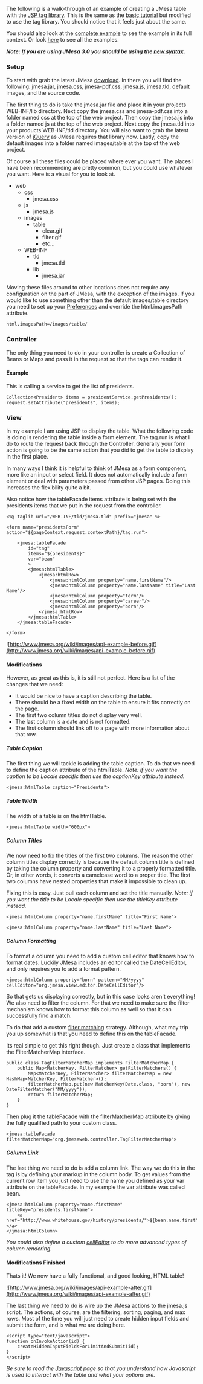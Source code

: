 The following is a walk-through of an example of creating a JMesa table with the [JSP tag library](JSPTags.md). This is the same as the [basic tutorial](BasicTutorial.md) but modified to use the tag library. You should notice that it feels just about the same.

You should also look at the [complete example](JSPTagExample.md) to see the example in its full context. Or look [here](Examples.md) to see all the examples.

**_Note: If you are using JMesa 3.0 you should be using the [new syntax](JSPTagTutorialV3.md)._**

### Setup ###
To start with grab the latest JMesa [download](http://code.google.com/p/jmesa/downloads/list). In there you will find the following: jmesa.jar, jmesa.css, jmesa-pdf.css, jmesa.js, jmesa.tld, default images, and the source code.

The first thing to do is take the jmesa.jar file and place it in your projects WEB-INF/lib directory. Next copy the jmesa.css and jmesa-pdf.css into a folder named css at the top of the web project. Then copy the jmesa.js into a folder named js at the top of the web project. Next copy the jmesa.tld into your products WEB-INF/tld directory. You will also want to grab the latest version of [jQuery](http://www.jquery.com) as JMesa requires that library now. Lastly, copy the default images into a folder named images/table at the top of the web project.

Of course all these files could be placed where ever you want. The places I have been recommending are pretty common, but you could use whatever you want. Here is a visual for you to look at.

  * web
    * css
      * jmesa.css
    * js
      * jmesa.js
    * images
      * table
        * clear.gif
        * filter.gif
        * etc...
    * WEB-INF
      * tld
        * jmesa.tld
      * lib
        * jmesa.jar

Moving these files around to other locations does not require any configuration on the part of JMesa, with the exception of the images. If you would like to use something other than the default images/table directory you need to set up your [Preferences](Preferences.md) and override the html.imagesPath attribute.

```
html.imagesPath=/images/table/
```

### Controller ###
The only thing you need to do in your controller is create a Collection of Beans or Maps and pass it in the request so that the tags can render it.

#### Example ####

This is calling a service to get the list of presidents.

```
Collection<President> items = presidentService.getPresidents();
request.setAttribute("presidents", items);
```

### View ###

In my example I am using JSP to display the table. What the following code is doing is rendering the table inside a form element. The tag.run is what I do to route the request back through the Controller. Generally your form action is going to be the same action that you did to get the table to display in the first place.

In many ways I think it is helpful to think of JMesa as a form component, more like an input or select field. It does not automatically include a form element or deal with parameters passed from other JSP pages. Doing this increases the flexibility quite a bit.

Also notice how the tableFacade items attribute is being set with the presidents items that we put in the request from the controller.

```
<%@ taglib uri="/WEB-INF/tld/jmesa.tld" prefix="jmesa" %>

<form name="presidentsForm" action="${pageContext.request.contextPath}/tag.run">

    <jmesa:tableFacade
        id="tag" 
        items="${presidents}"
        var="bean"
        >
        <jmesa:htmlTable>		
            <jmesa:htmlRow>	
                <jmesa:htmlColumn property="name.firstName"/>
                <jmesa:htmlColumn property="name.lastName" title="Last Name"/>
                <jmesa:htmlColumn property="term"/>
                <jmesa:htmlColumn property="career"/>
                <jmesa:htmlColumn property="born"/>
            </jmesa:htmlRow>
        </jmesa:htmlTable> 
    </jmesa:tableFacade>

</form>
```

![http://www.jmesa.org/wiki/images/api-example-before.gif](http://www.jmesa.org/wiki/images/api-example-before.gif)

#### Modifications ####

However, as great as this is, it is still not perfect. Here is a list of the changes that we need:
  * It would be nice to have a caption describing the table.
  * There should be a fixed width on the table to ensure it fits correctly on the page.
  * The first two column titles do not display very well.
  * The last column is a date and is not formatted.
  * The first column should link off to a page with more information about that row.

##### Table Caption #####

The first thing we will tackle is adding the table caption. To do that we need to define the caption attribute of the htmlTable. _Note: if you want the caption to be Locale specific then use the captionKey attribute instead._

```
<jmesa:htmlTable caption="Presidents"> 
```

##### Table Width #####

The width of a table is on the htmlTable.

```
<jmesa:htmlTable width="600px"> 
```

##### Column Titles #####

We now need to fix the titles of the first two columns. The reason the other column titles display correctly is because the default column title is defined by taking the column property and converting it to a properly formatted title. Or, in other words, it converts a camelcase word to a proper title. The first two columns have nested properties that make it impossible to clean up.

Fixing this is easy. Just pull each column and set the title manually.  _Note: if you want the title to be Locale specific then use the titleKey attribute instead._

```
<jmesa:htmlColumn property="name.firstName" title="First Name">

<jmesa:htmlColumn property="name.lastName" title="Last Name">
```

##### Column Formatting #####

To format a column you need to add a custom cell editor that knows how to format dates. Luckily JMesa includes an editor called the DateCellEditor, and only requires you to add a format pattern.

```
<jmesa:htmlColumn property="born" pattern="MM/yyyy" cellEditor="org.jmesa.view.editor.DateCellEditor"/>
```

So that gets us displaying correctly, but in this case looks aren't everything! We also need to filter the column. For that we need to make sure the filter mechanism knows how to format this column as well so that it can successfully find a match.

To do that add a custom [filter matching](FilterMatcher.md) strategy. Although, what may trip you up somewhat is that you need to define this on the tableFacade.

Its real simple to get this right though. Just create a class that implements the FilterMatcherMap interface.

```
public class TagFilterMatcherMap implements FilterMatcherMap {
    public Map<MatcherKey, FilterMatcher> getFilterMatchers() {
        Map<MatcherKey, FilterMatcher> filterMatcherMap = new HashMap<MatcherKey, FilterMatcher>();
        filterMatcherMap.put(new MatcherKey(Date.class, "born"), new DateFilterMatcher("MM/yyyy"));
        return filterMatcherMap;
    }
}
```

Then plug it the tableFacade with the filterMatcherMap attribute by giving the fully qualified path to your custom class.

```
<jmesa:tableFacade filterMatcherMap="org.jmesaweb.controller.TagFilterMatcherMap">
```

##### Column Link #####

The last thing we need to do is add a column link. The way we do this in the tag is by defining your markup in the column body. To get values from the current row item you just need to use the name you defined as your var attribute on the tableFacade. In my example the var attribute was called bean.

```
<jmesa:htmlColumn property="name.firstName" titleKey="presidents.firstName">
    <a href="http://www.whitehouse.gov/history/presidents/">${bean.name.firstName}</a>
</jmesa:htmlColumn>
```

_You could also define a custom [cellEditor](Editors.md) to do more advanced types of column rendering._


#### Modifications Finished ####

Thats it! We now have a fully functional, and good looking, HTML table!

![http://www.jmesa.org/wiki/images/api-example-after.gif](http://www.jmesa.org/wiki/images/api-example-after.gif)

The last thing we need to do is wire up the JMesa actions to the jmesa.js script. The actions, of course, are the filtering, sorting, paging, and max rows. Most of the time you will just need to create hidden input fields and submit the form, and is what we are doing here.

```
<script type="text/javascript">
function onInvokeAction(id) {
    createHiddenInputFieldsForLimitAndSubmit(id);
}
</script>
```

_Be sure to read the [Javascript](Javascript.md) page so that you understand how Javascript is used to interact with the table and what your options are._